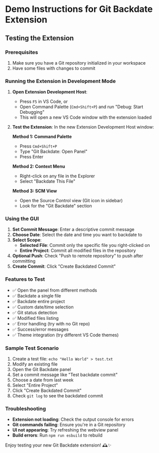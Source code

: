 # Demo Instructions for Git Backdate Extension

## Testing the Extension

### Prerequisites
1. Make sure you have a Git repository initialized in your workspace
2. Have some files with changes to commit

### Running the Extension in Development Mode

1. **Open Extension Development Host**:
   - Press `F5` in VS Code, or
   - Open Command Palette (`Cmd+Shift+P`) and run "Debug: Start Debugging"
   - This will open a new VS Code window with the extension loaded

2. **Test the Extension**:
   In the new Extension Development Host window:

   **Method 1: Command Palette**
   - Press `Cmd+Shift+P`
   - Type "Git Backdate: Open Panel"
   - Press Enter

   **Method 2: Context Menu**
   - Right-click on any file in the Explorer
   - Select "Backdate This File"

   **Method 3: SCM View**
   - Open the Source Control view (Git icon in sidebar)
   - Look for the "Git Backdate" section

### Using the GUI

1. **Set Commit Message**: Enter a descriptive commit message
2. **Choose Date**: Select the date and time you want to backdate to
3. **Select Scope**:
   - **Selected File**: Commit only the specific file you right-clicked on
   - **Entire Project**: Commit all modified files in the repository
4. **Optional Push**: Check "Push to remote repository" to push after committing
5. **Create Commit**: Click "Create Backdated Commit"

### Features to Test

- ✅ Open the panel from different methods
- ✅ Backdate a single file
- ✅ Backdate entire project
- ✅ Custom date/time selection
- ✅ Git status detection
- ✅ Modified files listing
- ✅ Error handling (try with no Git repo)
- ✅ Success/error messages
- ✅ Theme integration (try different VS Code themes)

### Sample Test Scenario

1. Create a test file: `echo "Hello World" > test.txt`
2. Modify an existing file
3. Open the Git Backdate panel
4. Set a commit message like "Test backdate commit"
5. Choose a date from last week
6. Select "Entire Project"
7. Click "Create Backdated Commit"
8. Check `git log` to see the backdated commit

### Troubleshooting

- **Extension not loading**: Check the output console for errors
- **Git commands failing**: Ensure you're in a Git repository
- **UI not appearing**: Try refreshing the webview panel
- **Build errors**: Run `npm run esbuild` to rebuild

Enjoy testing your new Git Backdate extension! 🕰️✨
